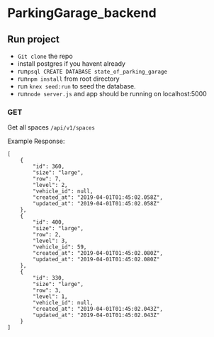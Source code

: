 # ParkingGarage_backend

## Run project

* `Git clone` the repo
* install postgres if you havent already
* run`psql CREATE DATABASE state_of_parking_garage`
* run`npm install` from root directory
* run `knex seed:run` to seed the database.
* run`node server.js` and app should be running on localhost:5000

### GET

Get all spaces ```/api/v1/spaces```

Example Response:

```
[
    {
        "id": 360,
        "size": "large",
        "row": 7,
        "level": 2,
        "vehicle_id": null,
        "created_at": "2019-04-01T01:45:02.058Z",
        "updated_at": "2019-04-01T01:45:02.058Z"
    },
    {
        "id": 400,
        "size": "large",
        "row": 2,
        "level": 3,
        "vehicle_id": 59,
        "created_at": "2019-04-01T01:45:02.080Z",
        "updated_at": "2019-04-01T01:45:02.080Z"
    },
    {
        "id": 330,
        "size": "large",
        "row": 3,
        "level": 1,
        "vehicle_id": null,
        "created_at": "2019-04-01T01:45:02.043Z",
        "updated_at": "2019-04-01T01:45:02.043Z"
    }
]
```



